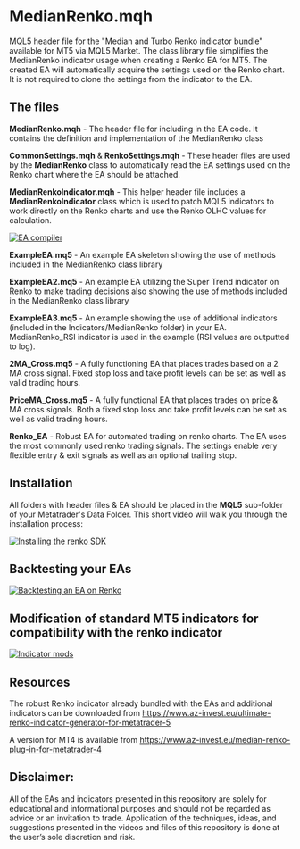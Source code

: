 # MedianRenko.mqh
MQL5 header file for the "Median and Turbo Renko indicator bundle"  available for MT5 via MQL5 Market. The class library file simplifies the MedianRenko indicator usage when creating a Renko EA for MT5. The created EA will automatically acquire the settings used on the Renko chart. It is not required to clone the settings from the indicator to the EA.

## The files
**MedianRenko.mqh** - The header file for including in the EA code. It contains the definition and implementation of the MedianRenko class

**CommonSettings.mqh** & **RenkoSettings.mqh** - These header files are used by the **MedianRenko** class to automatically read the EA settings used on the Renko chart where the EA should be attached.

**MedianRenkoIndicator.mqh** - This helper header file includes a **MedianRenkoIndicator** class which is used to patch MQL5 indicators to work directly on the Renko charts and use the Renko OLHC values for calculation.

[![EA compiler](https://github.com/9nix6/Median-and-Turbo-Renko-indicator-bundle/actions/workflows/2macrossea.yml/badge.svg)](https://github.com/9nix6/Median-and-Turbo-Renko-indicator-bundle/actions/workflows/2macrossea.yml)

**ExampleEA.mq5** - An example EA skeleton showing the use of methods included in the MedianRenko class library

**ExampleEA2.mq5** - An example EA utilizing the Super Trend indicator on Renko to make trading decisions also showing the use of methods included in the MedianRenko class library

**ExampleEA3.mq5** - An example showing the use of additional indicators (included in the Indicators/MedianRenko folder) in your EA. MedianRenko_RSI indicator is used in the example (RSI values are outputted to log).

**2MA_Cross.mq5** - A fully functioning EA that places trades based on a 2 MA cross signal. Fixed stop loss and take profit levels can be set as well as valid trading hours.

**PriceMA_Cross.mq5** - A fully functional EA that places trades on price & MA cross signals. Both a fixed stop loss and take profit levels can be set as well as valid trading hours.

**Renko_EA** - Robust EA for automated trading on renko charts. The EA uses the most commonly used renko trading signals. The settings enable very flexible entry & exit signals as well as an optional trailing stop.

## Installation

All folders with header files & EA should be placed in the **MQL5** sub-folder of your Metatrader's Data Folder.
This short video will walk you through the installation process: 

[![Installing the renko SDK](https://img.youtube.com/vi/cKZKoUMrMQE/0.jpg)](http://www.youtube.com/watch?v=cKZKoUMrMQE)
## Backtesting your EAs

[![Backtesting an EA on Renko](https://img.youtube.com/vi/00jelr1y200/0.jpg)](https://youtu.be/rJR3vR9wAs0)
## Modification of standard MT5 indicators for compatibility with the renko indicator

[![Indicator mods](https://i9.ytimg.com/vi_webp/Lnn7tKGXt2w/mq2.webp?sqp=CPSItJwG&rs=AOn4CLDyfVH7ITNfn4POkTFBB-RdolTUBw)](https://www.youtube.com/watch?v=Lnn7tKGXt2w)
## Resources
The robust Renko indicator already bundled with the EAs and additional indicators can be downloaded from https://www.az-invest.eu/ultimate-renko-indicator-generator-for-metatrader-5

A version for MT4 is available from https://www.az-invest.eu/median-renko-plug-in-for-metatrader-4

## Disclaimer:

All of the EAs and indicators presented in this repository are solely for educational and informational purposes and should not be regarded as advice or an invitation to trade. 
Application of the techniques, ideas, and suggestions presented in the videos and files of this repository is done at the user’s sole discretion and risk. 
